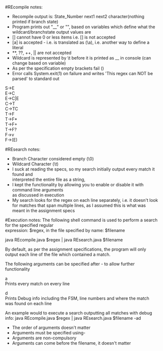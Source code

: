 
#REcompile notes:
- Recompile output is: State_Number next1 next2 character(nothing printed if branch state)  
- Program prints out "__" or "", based on variables which define what the wildcard/branchstate output values are
- [] cannot have 0 or less items i.e. [] is not accepted
- [a] is accepted - i.e. is translated as (\a), i.e. another way to define a literal
- **, ??, ++, || are not accepted
- Wildcard is represented by \t before it is printed as __ in console (can change based on variable)
- As per the specification empty brackets fail ()
- Error calls System.exit(1) on failure and writes 'This regex can NOT be parsed' to standard out

S->E\
E->C\
E->C|E\
C->T\
C->TC\
T->F\
T->F*\
T->F+\
T->F?\
F->v\
F->(E)

#REsearch notes:
- Branch Character considered empty (\0)
- Wildcard Character (\t)
- I suck at reading the specs, so my search initially output every match it found and   
interpreted the entire file as a string,  
- I kept the functionality by allowing you to enable or disable it with command line arguments  
as discussed in execution
- My search looks for the regex on each line separately, i.e. it doesn't look for matches
that span multiple lines, as I assumed this is what was meant in the assignment specs

#Execution notes:
The following shell command is used to perform a search for the specified regular  
expression: $regex, in the file specified by name: $filename

java REcompile.java $regex | java REsearch.java $filename

By default, as per the assignment specifications, the program will only output
each line of the file which contained a match.

The following arguments can be specified after - to allow further functionality

a  
Prints every match on every line

d  
Prints Debug info including the FSM, line numbers and where the match  
was found on each line

An example would to execute a search outputting all matches with debug info:
java REcompile.java $regex | java REsearch.java $filename -ad

- The order of arguments doesn't matter  
- Arguments must be specified using-   
- Arguments are non-compulsory  
- Arguments can come before the filename, it doesn't matter

